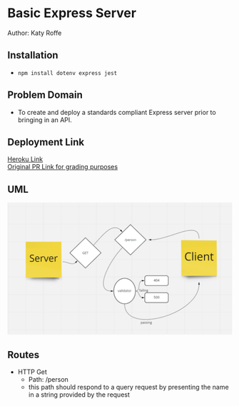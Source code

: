 # Basic Express Server

Author: Katy Roffe

## Installation

* `npm install dotenv express jest`

## Problem Domain

* To create and deploy a standards compliant Express server prior to bringing in an API.

## Deployment Link
[Heroku Link](https://kroffe-basic-express-server.herokuapp.com/)\
[Original PR Link for grading purposes](https://github.com/KatyRoffe/basic-express-server/pull/1)

## UML

![UML Image](./images/basic-server-express-UML.PNG)


## Routes

* HTTP Get
  * Path: /person
  * this path should respond to a query request by presenting the name in a string provided by the request
